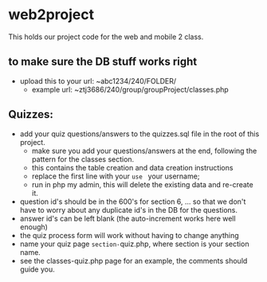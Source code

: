 # web2project

This holds our project code for the web and mobile 2 class.

## to make sure the DB stuff works right
  - upload this to your url:  ~abc1234/240/FOLDER/
     - example url: ~ztj3686/240/group/groupProject/classes.php

## Quizzes:
  - add your quiz questions/answers to the quizzes.sql file in the root of this project.
     - make sure you add your questions/answers at the end, following the pattern for the classes section.
     - this contains the table creation and data creation instructions
	 - replace the first line with your `use ` your username;
	 - run in php my admin, this will delete the existing data and re-create it.
  - question id's should be in the 600's for section 6, ... so that we don't have
    to worry about any duplicate id's in the DB for the questions.
  - answer id's can be left blank (the auto-increment works here well enough)
  - the quiz process form will work without having to change anything
  - name your quiz page `section-`quiz.php, where section is your section name.
  - see the classes-quiz.php page for an example, the comments should guide you.

